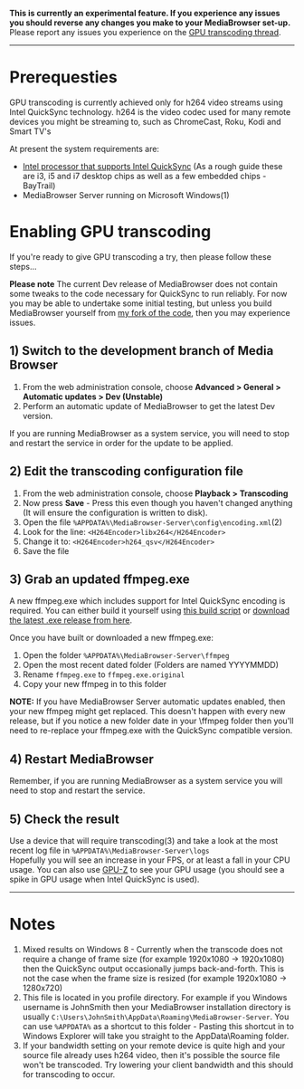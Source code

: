 **This is currently an experimental feature. If you experience any issues you should reverse any changes you make to your MediaBrowser set-up.**  
Please report any issues you experience on the [GPU transcoding thread](http://mediabrowser.tv/community/index.php?/topic/10723-gpu-transcoding/?view=getnewpost).
***
# Prerequesties
GPU transcoding is currently achieved only for h264 video streams using Intel QuickSync technology. h264 is the video codec used for many remote devices you might be streaming to, such as ChromeCast, Roku, Kodi and Smart TV's

At present the system requirements are:  
* [Intel processor that supports Intel QuickSync](http://ark.intel.com/search/advanced?s=t&QuickSyncVideo=true) (As a rough guide these are i3, i5 and i7 desktop chips as well as a few embedded chips - BayTrail)
* MediaBrowser Server running on Microsoft Windows(1)

# Enabling GPU transcoding

If you're ready to give GPU transcoding a try, then please follow these steps...

**Please note** The current Dev release of MediaBrowser does not contain some tweaks to the code necessary for QuickSync to run reliably. For now you may be able to undertake some initial testing, but unless you build MediaBrowser yourself from [my fork of the code](https://github.com/mjb2000/MediaBrowser), then you may experience issues.

## 1) Switch to the development branch of Media Browser  
1. From the web administration console, choose **Advanced > General > Automatic updates > Dev (Unstable)**
2. Perform an automatic update of MediaBrowser to get the latest Dev version.

If you are running MediaBrowser as a system service, you will need to stop and restart the service in order for the update to be applied.


## 2) Edit the transcoding configuration file
1. From the web administration console, choose **Playback > Transcoding**
2. Now press **Save** - Press this even though you haven't changed anything (It will ensure the configuration is written to disk).
3. Open the file `%APPDATA%\MediaBrowser-Server\config\encoding.xml`(2)
4. Look for the line: `<H264Encoder>libx264</H264Encoder>`
5. Change it to: `<H264Encoder>h264_qsv</H264Encoder>`
6. Save the file

## 3) Grab an updated ffmpeg.exe
A new ffmpeg.exe which includes support for Intel QuickSync encoding is required. You can either build it yourself using [this build script](https://github.com/mjb2000/media-autobuild_suite) or [download the latest .exe release from here](https://github.com/mjb2000/media-autobuild_suite/releases).

Once you have built or downloaded a new ffmpeg.exe:

1. Open the folder `%APPDATA%\MediaBrowser-Server\ffmpeg`
2. Open the most recent dated folder (Folders are named YYYYMMDD)
3. Rename `ffmpeg.exe` to `ffmpeg.exe.original`
4. Copy your new ffmpeg in to this folder

**NOTE:** If you have MediaBrowser Server automatic updates enabled, then your new ffmpeg might get replaced. This doesn't happen with every new release, but if you notice a new folder date in your \ffmpeg folder then you'll need to re-replace your ffmpeg.exe with the QuickSync compatible version.

## 4) Restart MediaBrowser
Remember, if you are running MediaBrowser as a system service you will need to stop and restart the service.

## 5) Check the result
Use a device that will require transcoding(3) and take a look at the most recent log file in `%APPDATA%\MediaBrowser-Server\logs`  
Hopefully you will see an increase in your FPS, or at least a fall in your CPU usage. You can also use [GPU-Z](http://www.techpowerup.com/downloads/SysInfo/GPU-Z/) to see your GPU usage (you should see a spike in GPU usage when Intel QuickSync is used).
***
# Notes
1. Mixed results on Windows 8 - Currently when the transcode does not require a change of frame size (for example 1920x1080 -> 1920x1080) then the QuickSync output occasionally jumps back-and-forth. This is not the case when the frame size is resized (for example 1920x1080 -> 1280x720)
2. This file is located in you profile directory. For example if you Windows username is JohnSmith then your MediaBrowser installation directory is usually `C:\Users\JohnSmith\AppData\Roaming\MediaBrowser-Server`. You can use `%APPDATA%` as a shortcut to this folder - Pasting this shortcut in to Windows Explorer will take you straight to the AppData\Roaming folder.
3. If your bandwidth setting on your remote device is quite high and your source file already uses h264 video, then it's possible the source file won't be transcoded. Try lowering your client bandwidth and this should for transcoding to occur.